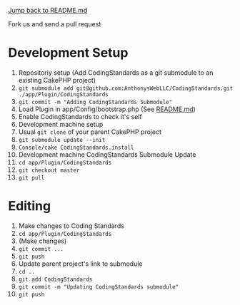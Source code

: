 [Jump back to README.md](README.md)

Fork us and send a pull request

# Development Setup #

1. Repositoriy setup (Add CodingStandards as a git submodule to an existing CakePHP project)
 1. `git submodule add git@github.com:AnthonysWebLLC/CodingStandards.git ./app/Plugin/CodingStandards`
 1. `git commit -m "Adding CodingStandards Submodule"`
 1. Load Plugin in app/Config/bootstrap.php (See [README.md](README.md))
  1. Enable CodingStandards to check it's self
1. Development machine setup
 1. Usual `git clone` of your parent CakePHP project
 1. `git submodule update --init`
 1. `Console/cake CodingStandards.install`
1. Development machine CodingStandards Submodule Update
 1. `cd app/Plugin/CodingStandards`
 1. `git checkout master`
 1. `git pull`

# Editing #

1. Make changes to Coding Standards
 1. `cd app/Plugin/CodingStandards`
 1. (Make changes)
 1. `git commit ...`
 1. `git push`
1. Update parent project's link to submodule
 1. `cd ..`
 1. `git add CodingStandards`
 1. `git commit -m "Updating CodingStandards submodule"`
 1. `git push`
